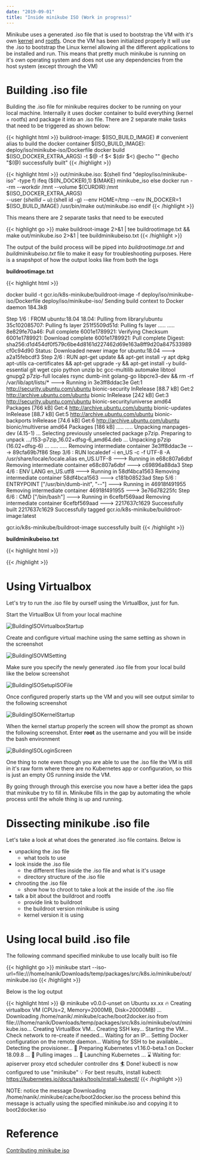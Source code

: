 ```yaml
---
date: "2019-09-01"
title: "Inside minikube ISO (Work in progress)"
---
```


Minikube uses a generated .iso file that is used to bootstrap the VM with it's own [kernel](https://en.wikipedia.org/wiki/Linux_kernel) and  [rootfs](https://en.wikipedia.org/wiki/Initial_ramdisk). Once the VM has been initialized properly it will use the .iso to bootstrap the Linux kernel allowing all the different applications to be installed and run. This means that pretty much minikube is running on it's own operating system and does not use any dependencies from the host system (except through the VM)

<h1>Building .iso file</h1>

Building the .iso file for minikube requires docker to be running on your local machine. Internally it uses docker container to build everything (kernel + rootfs) and package it into an .iso file. There are 2 separate make tasks that need to be triggered as shown below:

{{< highlight html >}}
buildroot-image: $(ISO_BUILD_IMAGE) # convenient alias to build the docker container
$(ISO_BUILD_IMAGE): deploy/iso/minikube-iso/Dockerfile
	docker build $(ISO_DOCKER_EXTRA_ARGS) -t $@ -f $< $(dir $<)
	@echo ""
	@echo "$(@) successfully built"
{{< /highlight >}}


{{< highlight html >}}
out/minikube.iso: $(shell find "deploy/iso/minikube-iso" -type f)
ifeq ($(IN_DOCKER),1)
	$(MAKE) minikube_iso
else
	docker run --rm --workdir /mnt --volume $(CURDIR):/mnt $(ISO_DOCKER_EXTRA_ARGS) \
		--user $(shell id -u):$(shell id -g) --env HOME=/tmp --env IN_DOCKER=1 \
		$(ISO_BUILD_IMAGE) /usr/bin/make out/minikube.iso
endif
{{< /highlight >}}

This means there are 2 separate tasks that need to be executed

{{< highlight go >}}
make buildroot-image 2>&1 | tee buildrootimage.txt && make out/minikube.iso   2>&1 | tee buildminikubeiso.txt
{{< /highlight >}}

The output of the build process will be piped into *buildrootimage.txt* and *buildminikubeiso.txt* file to make it easy for troubleshooting purposes. Here is a snapshpot of how the output looks like from both the logs

**buildrootimage.txt**

{{< highlight html >}}

docker build  -t gcr.io/k8s-minikube/buildroot-image -f deploy/iso/minikube-iso/Dockerfile deploy/iso/minikube-iso/
Sending build context to Docker daemon  184.3kB

Step 1/6 : FROM ubuntu:18.04
18.04: Pulling from library/ubuntu
35c102085707: Pulling fs layer
251f5509d51d: Pulling fs layer
.....
.....
8e829fe70a46: Pull complete
6001e1789921: Verifying Checksum
6001e1789921: Download complete
6001e1789921: Pull complete
Digest: sha256:d1d454df0f579c6be4d8161d227462d69e163a8ff9d20a847533989cf0c94d90
Status: Downloaded newer image for ubuntu:18.04
 ---> a2a15febcdf3
Step 2/6 : RUN apt-get update 	&& apt-get install -y apt dpkg apt-utils ca-certificates 	&& apt-get upgrade -y 	&& apt-get install -y 		build-essential 		git 		wget 		cpio 		python 		unzip 		bc 		gcc-multilib 		automake 		libtool 		gnupg2 		p7zip-full 		locales 		rsync 		dumb-init 		golang-go 		libpcre3-dev 	&& rm -rf /var/lib/apt/lists/*
 ---> Running in 3e3ff8ddac3e
Get:1 http://security.ubuntu.com/ubuntu bionic-security InRelease [88.7 kB]
Get:2 http://archive.ubuntu.com/ubuntu bionic InRelease [242 kB]
Get:3 http://security.ubuntu.com/ubuntu bionic-security/universe amd64 Packages [766 kB]
Get:4 http://archive.ubuntu.com/ubuntu bionic-updates InRelease [88.7 kB]
Get:5 http://archive.ubuntu.com/ubuntu bionic-backports InRelease [74.6 kB]
Get:6 http://archive.ubuntu.com/ubuntu bionic/multiverse amd64 Packages [186 kB]
.....
.....
Unpacking manpages-dev (4.15-1) ...
Selecting previously unselected package p7zip.
Preparing to unpack .../153-p7zip_16.02+dfsg-6_amd64.deb ...
Unpacking p7zip (16.02+dfsg-6) ...
.....
.....
Removing intermediate container 3e3ff8ddac3e
 ---> 89cfa69b7f86
Step 3/6 : RUN localedef -i en_US -c -f UTF-8 -A /usr/share/locale/locale.alias en_US.UTF-8
 ---> Running in e68c807a6dbf
Removing intermediate container e68c807a6dbf
 ---> c69896a88da3
Step 4/6 : ENV LANG en_US.utf8
 ---> Running in 58df4bca1563
Removing intermediate container 58df4bca1563
 ---> c181b08523ad
Step 5/6 : ENTRYPOINT ["/usr/bin/dumb-init", "--"]
 ---> Running in 46918f491955
Removing intermediate container 46918f491955
 ---> 3e76d78225fc
Step 6/6 : CMD ["/bin/bash"]
 ---> Running in 6cefbf569aad
Removing intermediate container 6cefbf569aad
 ---> 2217637c1629
Successfully built 2217637c1629
Successfully tagged gcr.io/k8s-minikube/buildroot-image:latest

gcr.io/k8s-minikube/buildroot-image successfully built
{{< /highlight >}}


**buildminikubeiso.txt**


{{< highlight html >}}


{{< /highlight >}}

<h1>Using Virtualbox</h1>

Let's try to run the .iso file by ourself using the VirtualBox, just for fun. 

Start the VirtualBox UI from your local machine

![BuildingISOVirtualboxStartup](/media/buildingiso/building_iso_minikube_virtualbox_startup.png)

Create and configure virtual machine using the same setting as shown in the screenshot

![BuildingISOVMSetting](/media/buildingiso/building_iso_minikube_machine_setting.png)

Make sure you specify the newly generated .iso file from your local build like the below screenshot

![BuildingISOSetupISOFile](/media/buildingiso/building_iso_minikube_setup_iso_file.png)

Once configured properly starts up the VM and you will see output similar to the following screenshot

![BuildingISOKernelStartup](/media/buildingiso/building_iso_minikube_kernel_bootup.png)

When the kernel startup properly the screen will show the prompt as shown the following screenshot. Enter **root** as the username and you will be inside the bash environment

![BuildingISOLoginScreen](/media/buildingiso/building_iso_minikube_login.png)

One thing to note even though you are able to use the .iso file the VM is still in it's raw form where there are no Kubernetes app or configuration,  so this is just an empty OS running inside the VM.

By going through through this exercise you now have a better idea the gaps that minikube try to fill in. Minikube fills in the gap by automating the whole process until the whole thing is up and running.

<h1>Dissecting minikube .iso file</h1>

Let's take a look at what does the generated .iso file contains. Below is 

* unpacking the .iso file
	- what tools to use 	
* look inside the .iso file
	- the different files inside the .iso file and what is it's usage
	- directory structure of the .iso file
* chrooting the .iso file
	- show how to chroot to take a look at the inside of the .iso file
* talk a bit about the buildroot and rootfs
	- provide link to buildroot
	- the buildroot version minikube is using
	- kernel version it is using
	
	
<h1>Using local build .iso file</h1>


The following command specified minikube to use locally built iso file 

{{< highlight go >}}
minikube start --iso-url=file:///home/nanik/Downloads/temp/packages/src/k8s.io/minikube/out/minikube.iso
{{< /highlight >}}

Below is the log output

{{< highlight html >}}
😄  minikube v0.0.0-unset on Ubuntu xx.xx
🔥  Creating virtualbox VM (CPUs=2, Memory=2000MB, Disk=20000MB) ...
Downloading /home/nanik/.minikube/cache/boot2docker.iso from file:///home/nanik/Downloads/temp/packages/src/k8s.io/minikube/out/minikube.iso...
Creating VirtualBox VM...
Creating SSH key...
Starting the VM...
Check network to re-create if needed...
Waiting for an IP...
Setting Docker configuration on the remote daemon...
Waiting for SSH to be available...
Detecting the provisioner...
🐳  Preparing Kubernetes v1.16.0-beta.1 on Docker 18.09.8 ...
🚜  Pulling images ...
🚀  Launching Kubernetes ... 
⌛  Waiting for: apiserver proxy etcd scheduler controller dns
🏄  Done! kubectl is now configured to use "minikube"
💡  For best results, install kubectl: https://kubernetes.io/docs/tasks/tools/install-kubectl/
{{< /highlight >}}

NOTE: notice the message Downloading /home/nanik/.minikube/cache/boot2docker.iso the process behind this message is actually using the specified minikube.iso and copying it to boot2docker.iso 


<h1>Reference</h1>

[Contributing minikube iso](https://minikube.sigs.k8s.io/docs/contributing/iso/)

